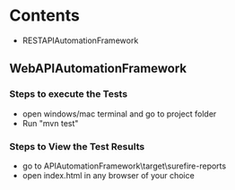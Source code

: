 # Contents
- RESTAPIAutomationFramework
## WebAPIAutomationFramework

### Steps to execute the Tests
- open windows/mac terminal and go to project folder
- Run "mvn test"

### Steps to View the Test Results

- go to APIAutomationFramework\target\surefire-reports
- open index.html in any browser of your choice

